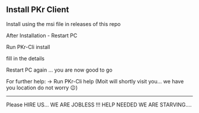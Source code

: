 ## Install PKr Client

Install using the msi file in releases of this repo

After Installation - Restart PC

Run PKr-Cli install

fill in the details

Restart PC again ... you are now good to go


For further help:
  -> Run PKr-Cli help (Moit will shortly visit you... we have you location do not worry 😉)



  ---
  Please HIRE US... WE ARE JOBLESS !!! HELP NEEDED WE ARE STARVING....
